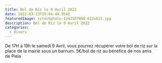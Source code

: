 ```yaml
---
title: Bol de Riz le 9 Avril 2022
date: 2022-03-23T15:04:49.954Z
featuredImage: istockphoto-1242507868-612x612.jpg
description: Bol de Riz le 9 Avril 2022
categories:
  - divers
---
```

De 17H à 19h le samedi 9 Avril, vous pourrez récupérer votre bol de riz sur la place de la mairie sous un barnum. 5€/bol de riz au bénéfice de nos amis de Piela